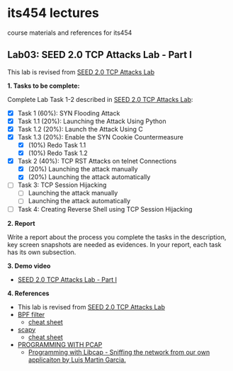 # its454 lectures

course materials and references for its454

## Lab03: SEED 2.0 TCP Attacks Lab - Part I

This lab is revised from [SEED 2.0 TCP Attacks Lab](https://seedsecuritylabs.org/Labs_20.04/Networking/TCP_Attacks/)

**1. Tasks to be complete:**

Complete Lab Task 1-2 described in [SEED 2.0 TCP Attacks Lab](./refs/TCPAttacks.pdf):

- [x]  Task 1 (60%): SYN Flooding Attack
  - [x] Task 1.1 (20%): Launching the Attack Using Python
  - [x] Task 1.2 (20%): Launch the Attack Using C
  - [x] Task 1.3 (20%): Enable the SYN Cookie Countermeasure
    - [x] (10%) Redo Task 1.1
    - [x] (10%) Redo Task 1.2
- [x] Task 2 (40%): TCP RST Attacks on telnet Connections
  - [x] (20%) Launching the attack manually
  - [x] (20%) Launching the attack automatically
- [ ] Task 3: TCP Session Hijacking
  - [ ] Launching the attack manually
  - [ ] Launching the attack automatically
- [ ] Task 4: Creating Reverse Shell using TCP Session Hijacking

**2. Report**

Write a report about the process you complete the tasks in the description, key screen snapshots are needed as evidences. In your report, each task has its own subsection.


**3. Demo video**
* [SEED 2.0 TCP Attacks Lab - Part I](https://youtu.be/jyMPaCML9Q0)

**4. References**
* This lab is revised from [SEED 2.0 TCP Attacks Lab](https://seedsecuritylabs.org/Labs_20.04/Networking/TCP_Attacks/)
* [BPF filter](https://www.kernel.org/doc/html/latest/networking/filter.html)
  * [cheat sheet](https://www.gigamon.com/content/dam/resource-library/english/guide---cookbook/gu-bpf-reference-guide-gigamon-insight.pdf)
* [scapy](https://scapy.net/)
  * [cheat sheet](https://wiki.sans.blue/Tools/pdfs/ScapyCheatSheet_v0.2.pdf)
* [PROGRAMMING WITH PCAP](https://www.tcpdump.org/pcap.html)
  * [Programming with Libcap - Sniffing the network from our own applicaiton by Luis Martin Garcia.](http://recursos.aldabaknocking.com/libpcapHakin9LuisMartinGarcia.pdf)
